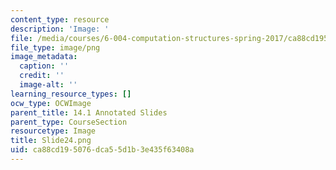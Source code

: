 ```yaml
---
content_type: resource
description: 'Image: '
file: /media/courses/6-004-computation-structures-spring-2017/ca88cd195076dca55d1b3e435f63408a_Slide24.png
file_type: image/png
image_metadata:
  caption: ''
  credit: ''
  image-alt: ''
learning_resource_types: []
ocw_type: OCWImage
parent_title: 14.1 Annotated Slides
parent_type: CourseSection
resourcetype: Image
title: Slide24.png
uid: ca88cd19-5076-dca5-5d1b-3e435f63408a
---
```

